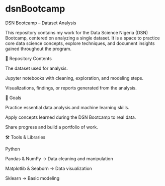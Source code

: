 # dsnBootcamp
DSN Bootcamp – Dataset Analysis

This repository contains my work for the Data Science Nigeria (DSN) Bootcamp, centered on analyzing a single dataset. It is a space to practice core data science concepts, explore techniques, and document insights gained throughout the program.

📂 Repository Contents

The dataset used for analysis.

Jupyter notebooks with cleaning, exploration, and modeling steps.

Visualizations, findings, or reports generated from the analysis.

🎯 Goals

Practice essential data analysis and machine learning skills.

Apply concepts learned during the DSN Bootcamp to real data.

Share progress and build a portfolio of work.

🛠️ Tools & Libraries

Python

Pandas & NumPy → Data cleaning and manipulation

Matplotlib & Seaborn → Data visualization

Sklearn → Basic modeling
